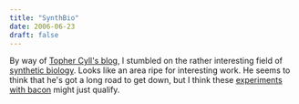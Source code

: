 ```yaml
---
title: "SynthBio"
date: 2006-06-23
draft: false
---
```

By way of [Topher Cyll's blog](https://web.archive.org/web/20070613015007/http://cyll.org/blog/bio/2006-06-22-butihatepondlife.html), I stumbled on the rather interesting field of [synthetic biology](https://web.archive.org/web/20070613015007/http://syntheticbiology.org/). Looks like an area ripe for interesting work. He seems to think that he's got a long road to get down, but I think these [experiments with bacon](https://web.archive.org/web/20070613015007/http://cyll.org/blog/life/2006-06-20-hotbaconpictures.html) might just qualify.
